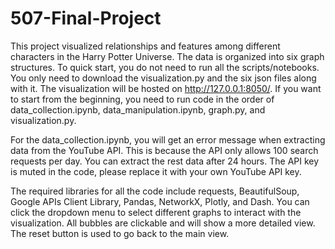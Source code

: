 # 507-Final-Project

This project visualized relationships and features among different characters in the Harry Potter Universe. The data is organized into six graph structures. To quick start, you do not need to run all the scripts/notebooks. You only need to download the visualization.py and the six json files along with it. The visualization will be hosted on http://127.0.0.1:8050/. If you want to start from the beginning, you need to run code in the order of data_collection.ipynb, data_manipulation.ipynb, graph.py, and visualization.py.

For the data_collection.ipynb, you will get an error message when extracting data from the YouTube API. This is because the API only allows 100 search requests per day. You can extract the rest data after 24 hours. The API key is muted in the code, please replace it with your own YouTube API key.

The required libraries for all the code include requests, BeautifulSoup, Google APIs Client Library, Pandas, NetworkX, Plotly, and Dash.
You can click the dropdown menu to select different graphs to interact with the visualization. All bubbles are clickable and will show a more detailed view. The reset button is used to go back to the main view.
